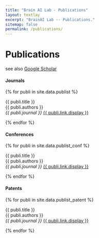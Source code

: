 ```yaml
---
title: "Brain AI Lab - Publications"
layout: textlay
excerpt: "BrainAI Lab -- Publications."
sitemap: false
permalink: /publications/
---
```



# Publications

see also [Google Scholar](https://scholar.google.com/citations?hl=en&user=F-LXQwcAAAAJ&view_op=list_works&sortby=pubdate)

#### Journals

{% for publi in site.data.publist %}

  {{ publi.title }} <br />
  {{ publi.authors }} <br />
  <em>{{ publi.journal }}</em> <a href="{{ publi.link.url }}">{{ publi.link.display }}</a>

{% endfor %}

#### Conferences

{% for publi in site.data.publist_conf %}

  {{ publi.title }} <br />
  {{ publi.authors }} <br />
  <em>{{ publi.journal }}</em> <a href="{{ publi.link.url }}">{{ publi.link.display }}</a>

{% endfor %}

#### Patents

{% for publi in site.data.publist_patent %}

  {{ publi.title }} <br />
  {{ publi.authors }} <br />
  <em>{{ publi.journal }}</em> <a href="{{ publi.link.url }}">{{ publi.link.display }}</a>

{% endfor %}
